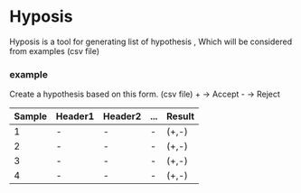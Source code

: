 # Hyposis
Hyposis is a tool for generating list of hypothesis , Which will be considered from examples (csv file) 

### example
Create a hypothesis based on this form. (csv file)
    + -> Accept
    - -> Reject

Sample | Header1 | Header2 | ... | Result
----- | ----- | ----- | ----- | ----- |
1 | - | - | - | (+,-) |
2 | - | - | - | (+,-) |
3 | - | - | - | (+,-) |
4 | - | - | - | (+,-) |
